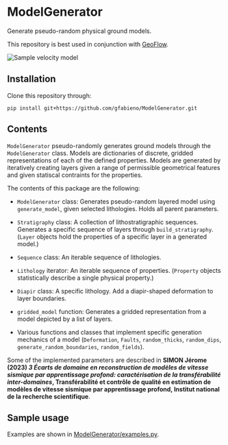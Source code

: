 # ModelGenerator

Generate pseudo-random physical ground models.

This repository is best used in conjunction with [GeoFlow](https://github.com/gfabieno/GeoFlow).

![Sample velocity model](https://user-images.githubusercontent.com/28260990/212196489-ee44ffd6-e698-4963-89c1-88ba7fb1d404.png)


## Installation

Clone this repository through:

```pip install git+https://github.com/gfabieno/ModelGenerator.git```


## Contents

`ModelGenerator` pseudo-randomly generates ground models through the `ModelGenerator` class. Models are dictionaries of discrete, gridded representations of each of the defined properties. Models are generated by iteratively creating layers given a range of permissible geometrical features and given statiscal contraints for the properties.

The contents of this package are the following:

- `ModelGenerator` class:
  Generates pseudo-random layered model using `generate_model`, given selected lithologies. Holds all parent parameters.

- `Stratigraphy` class:
  A collection of lithostratigraphic sequences. Generates a specific sequence of layers through `build_stratigraphy`. (`Layer` objects hold the properties of a specific layer in a generated model.)

- `Sequence` class:
  An iterable sequence of lithologies.

- `Lithology` iterator:
  An iterable sequence of properties. (`Property` objects statistically describe a single physical property.)

- `Diapir` class:
  A specific lithology. Add a diapir-shaped deformation to layer boundaries.

- `gridded_model` function:
  Generates a gridded representation from a model depicted by a list of layers.

- Various functions and classes that implement specific generation mechanics of a model (`Deformation`, `Faults`, `random_thicks`, `random_dips`, `generate_random_boundaries`, `random_fields`).

Some of the implemented parameters are described in **SIMON Jérome (2023) *3 Écarts de domaine en reconstruction de modèles de vitesse sismique par apprentissage profond: caractérisation de la transférabilité inter-domaines*, Transférabilité et contrôle de qualité en estimation de modèles de vitesse sismique par apprentissage profond, Institut national de la recherche scientifique**.


## Sample usage

Examples are shown in [ModelGenerator/examples.py](https://github.com/gfabieno/ModelGenerator/blob/master/ModelGenerator/examples.py).
